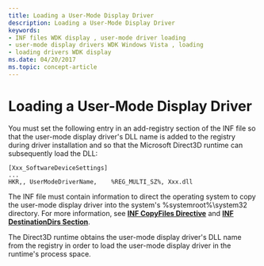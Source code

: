```yaml
---
title: Loading a User-Mode Display Driver
description: Loading a User-Mode Display Driver
keywords:
- INF files WDK display , user-mode driver loading
- user-mode display drivers WDK Windows Vista , loading
- loading drivers WDK display
ms.date: 04/20/2017
ms.topic: concept-article
---
```


# Loading a User-Mode Display Driver


You must set the following entry in an add-registry section of the INF file so that the user-mode display driver's DLL name is added to the registry during driver installation and so that the Microsoft Direct3D runtime can subsequently load the DLL:

```inf
[Xxx_SoftwareDeviceSettings]
...
HKR,, UserModeDriverName,    %REG_MULTI_SZ%, Xxx.dll
```

The INF file must contain information to direct the operating system to copy the user-mode display driver into the system's %systemroot%\\system32 directory. For more information, see [**INF CopyFiles Directive**](../install/inf-copyfiles-directive.md) and [**INF DestinationDirs Section**](../install/inf-destinationdirs-section.md).

The Direct3D runtime obtains the user-mode display driver's DLL name from the registry in order to load the user-mode display driver in the runtime's process space.

 

